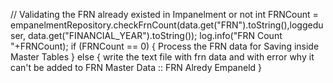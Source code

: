 // Validating the FRN already existed in Impanelment or not
            int FRNCount = empanelmentRepository.checkFrnCount(data.get("FRN").toString(),loggeduser, data.get("FINANCIAL_YEAR").toString());
            log.info("FRN Count "+FRNCount);
            if (FRNCount == 0) {
               Process the FRN data for Saving inside Master Tables
               }
               else
               {
               write the text file with frn data and with error why it can't be added to FRN Master Data :: FRN Alredy Empaneld 
               }


        
